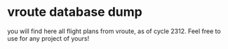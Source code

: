 # vroute database dump


you will find here all flight plans from vroute, as of cycle 2312. Feel free to use for any project of yours!
